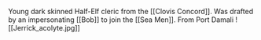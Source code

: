 Young dark skinned Half-Elf cleric from the [[Clovis Concord]]. Was drafted by an impersonating [[Bob]] to join the [[Sea Men]]. From Port Damali
![[Jerrick_acolyte.jpg]]
